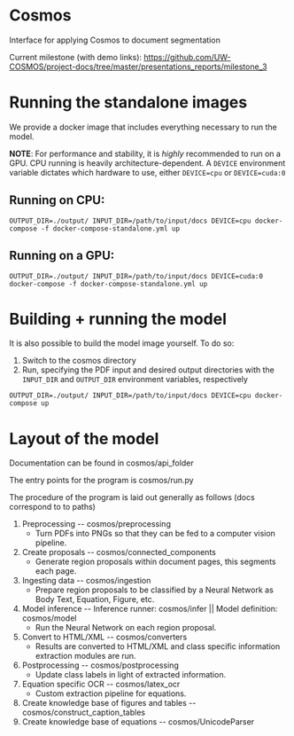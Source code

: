 # Cosmos
Interface for applying Cosmos to document segmentation

Current milestone (with demo links): https://github.com/UW-COSMOS/project-docs/tree/master/presentations_reports/milestone_3

# Running the standalone images
We provide a docker image that includes everything necessary to run the model.



**NOTE**: 
For performance and stability, it is *highly* recommended to run on a GPU. CPU running is heavily architecture-dependent. A `DEVICE` environment variable dictates which hardware to use,
either `DEVICE=cpu` or `DEVICE=cuda:0`

## Running on CPU:
```
OUTPUT_DIR=./output/ INPUT_DIR=/path/to/input/docs DEVICE=cpu docker-compose -f docker-compose-standalone.yml up
```

## Running on a GPU:
```
OUTPUT_DIR=./output/ INPUT_DIR=/path/to/input/docs DEVICE=cuda:0 docker-compose -f docker-compose-standalone.yml up
```





# Building + running the model
It is also possible to build the model image yourself. To do so:

1. Switch to the cosmos directory
2. Run, specifying the PDF input and desired output directories with the `INPUT_DIR` and `OUTPUT_DIR` environment variables, respectively

```
OUTPUT_DIR=./output/ INPUT_DIR=/path/to/input/docs DEVICE=cpu docker-compose up
```

# Layout of the model

Documentation can be found in cosmos/api_folder

The entry points for the program is cosmos/run.py

The procedure of the program is laid out generally as follows (docs correspond to to paths)

1. Preprocessing -- cosmos/preprocessing 
    - Turn PDFs into PNGs so that they can be fed to a computer vision pipeline.
2. Create proposals -- cosmos/connected_components
    - Generate region proposals within document pages, this segments each page.
3. Ingesting data -- cosmos/ingestion
   - Prepare region proposals to be classified by a Neural Network as Body Text, Equation, Figure, etc.
4. Model inference -- Inference runner: cosmos/infer ||  Model definition: cosmos/model
   - Run the Neural Network on each region proposal.
5. Convert to HTML/XML --  cosmos/converters
   -  Results are converted to HTML/XML and class specific information extraction modules are run.
6. Postprocessing -- cosmos/postprocessing
   - Update class labels in light of extracted information.
7. Equation specific OCR -- cosmos/latex_ocr
   - Custom extraction pipeline for equations.
8. Create knowledge base of figures and tables -- cosmos/construct_caption_tables
9. Create knowledge base of equations -- cosmos/UnicodeParser

